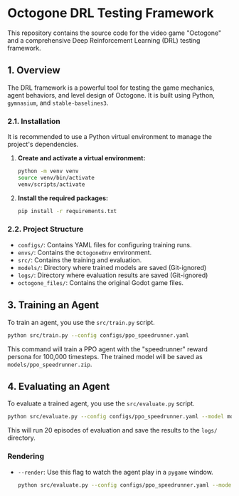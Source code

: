 # Octogone DRL Testing Framework

This repository contains the source code for the video game "Octogone" and a comprehensive Deep Reinforcement Learning (DRL) testing framework. 

## 1. Overview

The DRL framework is a powerful tool for testing the game mechanics, agent behaviors, and level design of Octogone. It is built using Python, `gymnasium`, and `stable-baselines3`. 


### 2.1. Installation

It is recommended to use a Python virtual environment to manage the project's dependencies.

1.  **Create and activate a virtual environment:**
    ```bash
    python -m venv venv
    source venv/bin/activate
    venv/scripts/activate
    ```

2.  **Install the required packages:**
    ```bash
    pip install -r requirements.txt
    ```

### 2.2. Project Structure

*   `configs/`: Contains YAML files for configuring training runs.
*   `envs/`: Contains the `OctogoneEnv` environment.
*   `src/`: Contains the training and evaluation.
*   `models/`: Directory where trained models are saved (Git-ignored)
*   `logs/`: Directory where evaluation results are saved (Git-ignored)
*   `octogone_files/`: Contains the original Godot game files.

## 3. Training an Agent

To train an agent, you use the `src/train.py` script. 

```bash
python src/train.py --config configs/ppo_speedrunner.yaml
```

This command will train a PPO agent with the "speedrunner" reward persona for 100,000 timesteps. The trained model will be saved as `models/ppo_speedrunner.zip`.

## 4. Evaluating an Agent

To evaluate a trained agent, you use the `src/evaluate.py` script.

```bash
python src/evaluate.py --config configs/ppo_speedrunner.yaml --model models/ppo_speedrunner.zip --episodes 20
```

This will run 20 episodes of evaluation and save the results to the `logs/` directory.

### Rendering

*   `--render`: Use this flag to watch the agent play in a `pygame` window.
    ```bash
    python src/evaluate.py --config configs/ppo_speedrunner.yaml --model models/ppo_speedrunner.zip --episodes 5 --render
    ```
